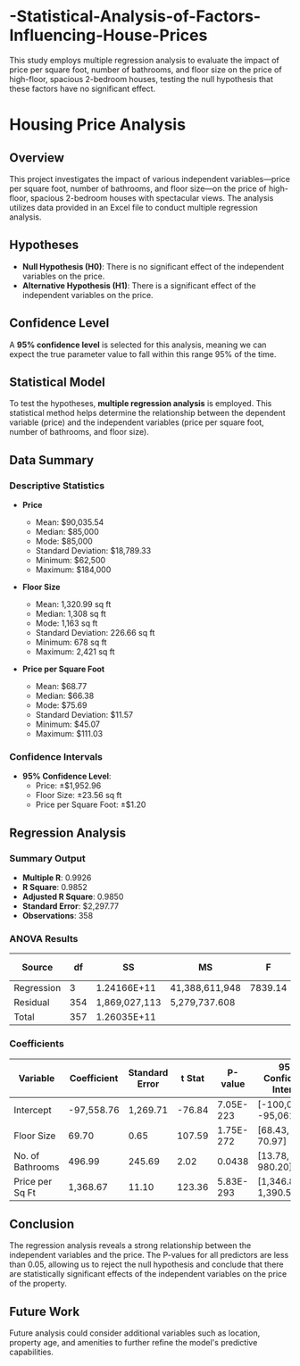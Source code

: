 # -Statistical-Analysis-of-Factors-Influencing-House-Prices
This study employs multiple regression analysis to evaluate the impact of price per square foot, number of bathrooms, and floor size on the price of high-floor, spacious 2-bedroom houses, testing the null hypothesis that these factors have no significant effect.

# Housing Price Analysis

## Overview
This project investigates the impact of various independent variables—price per square foot, number of bathrooms, and floor size—on the price of high-floor, spacious 2-bedroom houses with spectacular views. The analysis utilizes data provided in an Excel file to conduct multiple regression analysis.

## Hypotheses

- **Null Hypothesis (H0)**: There is no significant effect of the independent variables on the price.
- **Alternative Hypothesis (H1)**: There is a significant effect of the independent variables on the price.

## Confidence Level
A **95% confidence level** is selected for this analysis, meaning we can expect the true parameter value to fall within this range 95% of the time.

## Statistical Model
To test the hypotheses, **multiple regression analysis** is employed. This statistical method helps determine the relationship between the dependent variable (price) and the independent variables (price per square foot, number of bathrooms, and floor size).

## Data Summary

### Descriptive Statistics
- **Price**
  - Mean: $90,035.54
  - Median: $85,000
  - Mode: $85,000
  - Standard Deviation: $18,789.33
  - Minimum: $62,500
  - Maximum: $184,000

- **Floor Size**
  - Mean: 1,320.99 sq ft
  - Median: 1,308 sq ft
  - Mode: 1,163 sq ft
  - Standard Deviation: 226.66 sq ft
  - Minimum: 678 sq ft
  - Maximum: 2,421 sq ft

- **Price per Square Foot**
  - Mean: $68.77
  - Median: $66.38
  - Mode: $75.69
  - Standard Deviation: $11.57
  - Minimum: $45.07
  - Maximum: $111.03

### Confidence Intervals
- **95% Confidence Level**:
  - Price: ±$1,952.96
  - Floor Size: ±23.56 sq ft
  - Price per Square Foot: ±$1.20

## Regression Analysis

### Summary Output
- **Multiple R**: 0.9926
- **R Square**: 0.9852
- **Adjusted R Square**: 0.9850
- **Standard Error**: $2,297.77
- **Observations**: 358

### ANOVA Results
| Source        | df  | SS           | MS              | F          | Significance F |
|---------------|-----|--------------|-----------------|------------|-----------------|
| Regression    | 3   | 1.24166E+11 | 41,388,611,948  | 7839.14    | 0               |
| Residual      | 354 | 1,869,027,113| 5,279,737.608   |            |                 |
| Total         | 357 | 1.26035E+11 |                 |            |                 |

### Coefficients
| Variable         | Coefficient      | Standard Error | t Stat      | P-value       | 95% Confidence Interval       |
|------------------|------------------|-----------------|-------------|---------------|-------------------------------|
| Intercept        | -97,558.76       | 1,269.71        | -76.84      | 7.05E-223     | [-100,055.89, -95,061.63]    |
| Floor Size       | 69.70            | 0.65            | 107.59      | 1.75E-272     | [68.43, 70.97]                |
| No. of Bathrooms  | 496.99           | 245.69          | 2.02        | 0.0438        | [13.78, 980.20]              |
| Price per Sq Ft  | 1,368.67         | 11.10           | 123.36      | 5.83E-293     | [1,346.85, 1,390.50]         |

## Conclusion
The regression analysis reveals a strong relationship between the independent variables and the price. The P-values for all predictors are less than 0.05, allowing us to reject the null hypothesis and conclude that there are statistically significant effects of the independent variables on the price of the property.

## Future Work
Future analysis could consider additional variables such as location, property age, and amenities to further refine the model's predictive capabilities.

